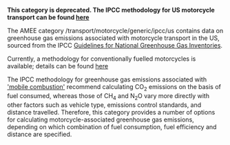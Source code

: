 **This category is deprecated. The IPCC methodology for US motorcycle
transport can be found
[here](US_road_transport_with_alternative_fuels_by_IPCC)**

The AMEE category /transport/motorcycle/generic/ipcc/us contains data on
greenhouse gas emissions associated with motorcycle transport in the US,
sourced from the IPCC [Guidelines for National Greenhouse Gas
Inventories](http://www.ipcc-nggip.iges.or.jp/).

Currently, a methodology for conventionally fuelled motorcycles is
available; details can be found
[here](US_conventional_fuel_motorcycle_transport_IPCC)

The IPCC methodology for greenhouse gas emissions associated with
['mobile
combustion'](http://www.ipcc-nggip.iges.or.jp/public/2006gl/pdf/2_Volume2/V2_3_Ch3_Mobile_Combustion.pdf)
recommend calculating CO<sub>2</sub> emissions on the basis of fuel consumed,
whereas those of CH<sub>4</sub> and N<sub>2</sub>O vary more directly with other
factors such as vehicle type, emissions control standards, and distance
travelled. Therefore, this category provides a number of options for
calculating motorcycle-associated greenhouse gas emissions, depending on
which combination of fuel consumption, fuel efficiency and distance are
specified.
